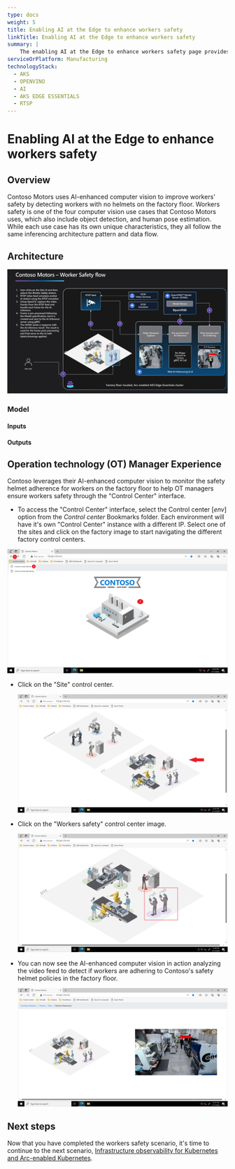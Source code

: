 ```yaml
---
type: docs
weight: 5
title: Enabling AI at the Edge to enhance workers safety
linkTitle: Enabling AI at the Edge to enhance workers safety
summary: |
    The enabling AI at the Edge to enhance workers safety page provides an overview of how Contoso Motors uses AI to ensure workers' safety by detecting workers with no helmets on the factory floor. It describes the architecture and flow of information for detecting and classifying helmet adherence using AI. The page also explains the steps involved in the inference process, including UI selection, RTSP video simulation, frame capturing, image pre-processing/inferencing, and post-processing/rendering.
serviceOrPlatform: Manufacturing
technologyStack:
  - AKS
  - OPENVINO
  - AI
  - AKS EDGE ESSENTIALS
  - RTSP
---
```


# Enabling AI at the Edge to enhance workers safety

## Overview

Contoso Motors uses AI-enhanced computer vision to improve workers' safety by detecting workers with no helmets on the factory floor. Workers safety is one of the four computer vision use cases that Contoso Motors uses, which also include object detection, and human pose estimation. While each use case has its own unique characteristics, they all follow the same inferencing architecture pattern and data flow.

## Architecture

![Welding defect archietcture](./img/flow.png)

### Model

#### Inputs

#### Outputs

## Operation technology (OT) Manager Experience

Contoso leverages their AI-enhanced computer vision to monitor the safety helmet adherence for workers on the factory floor to help OT managers ensure workers safety through the "Control Center" interface.

- To access the "Control Center" interface, select the Control center [_env_] option from the _Control center_ Bookmarks folder. Each environment will have it's own "Control Center" instance with a different IP. Select one of the sites and click on the factory image to start navigating the different factory control centers.

![Screenshot showing the Control center Bookmark](./img/control-center-menu.png)

- Click on the "Site" control center.

  ![Screenshot showing the two Control centers](./img/control-center-site.png)

- Click on the "Workers safety" control center image.

  ![Screenshot showing the workers safety control center](./img/control-center-workers-safety.png)

- You can now see the AI-enhanced computer vision in action analyzing the video feed to detect if workers are adhering to Contoso's safety helmet policies in the factory floor.

  ![Screenshot showing the helmet detection monitoring feed](./img/control-center-helmet-detection.png)

## Next steps

Now that you have completed the workers safety scenario, it's time to continue to the next scenario, [Infrastructure observability for Kubernetes and Arc-enabled Kubernetes](../k8s_infra_observability/).
